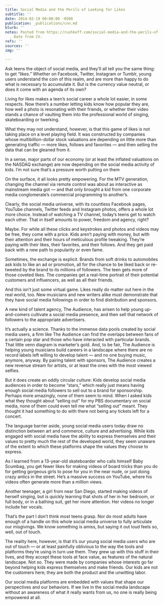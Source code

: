 ```yaml
---
title: Social Media and the Perils of Looking for Likes
subtitle: ''
date: 2014-02-19 00:00:00 -0500
publication: _publications/cnn.md
blurb: ''
notes: Pasted from https://rushkoff.com/social-media-and-the-perils-of-looking-for-likes/
  . Date from CV.
refs: ''
sources: ''
img: ''

---
```

Ask teens the object of social media, and they’ll all tell you the same thing: to get “likes.” Whether on Facebook, Twitter, Instagram or Tumblr, young users understand the coin of this realm, and are more than happy to do what is necessary to accumulate it. But is the currency value neutral, or does it come with an agenda of its own?

Living for likes makes a teen’s social career a whole lot easier, in some respects. Now there’s a number letting kids know how popular they are, how well a photo is resonating with their friends, or whether their video stands a chance of vaulting them into the professional world of singing, skateboarding or twerking.

What they may not understand, however, is that this game of likes is not taking place on a level playing field. It was constructed by companies whose multibillion-dollar stock valuations are depending on little more than generating traffic — more likes, follows and favorites — and then selling the data that can be gleaned from it.

In a sense, major parts of our economy (or at least the inflated valuations on the NASDAQ exchange) are now depending on the social media activity of kids. I’m not sure that’s a pressure worth putting on them

On the surface, it all looks pretty empowering. For the MTV generation, changing the channel via remote control was about as interactive as mainstream media got — and that only brought a kid from one corporate media conglomerate’s commercial programming to another’s.

Clearly, the social media universe, with its countless Facebook pages, YouTube channels, Twitter feeds and Instagram photos, offers a whole lot more choice. Instead of watching a TV channel, today’s teens get to watch each other. That in itself amounts to power, freedom and agency, right?

Maybe. For while all these clicks and keystrokes and photos and videos may be free, they come with a price. Kids aren’t paying with money, but with their attention and their hours of meticulous profile tweaking. They’re paying with their likes, their favorites, and their follows. And they get paid back with a new path to popularity or even fame.

Sometimes, the exchange is explicit. Brands from soft drinks to automobiles ask kids to like an ad or promotion, all for the chance to be liked back or re-tweeted by the brand to its millions of followers. The teen gets more of those coveted likes. The companies get a real-time portrait of their potential customers and influencers, as well as all their friends.

And this isn’t just some virtual game. Likes really do matter out here in the real world, too. New musicians and new writers alike must demonstrate that they have social media followings in order to find distribution and sponsors.

A new kind of talent agency, The Audience, has arisen to help young up-and-comers cultivate a social media presence, and then sell that network of followers to the appropriate advertisers.

It’s actually a science. Thanks to the immense data pools created by social media users, a firm like The Audience can find the overlaps between fans of a certain pop star and those who have interacted with particular brands. That little venn diagram is marketer’s gold. And, to be fair, The Audience is helping young musicians build careers in a landscape where there are no record labels left willing to develop talent — and no one buying music, anymore, anyway. By pairing talent with sponsors, The Audience creates a new revenue stream for artists, or at least the ones with the most viewed selfies.

But it does create an oddly circular culture: Kids develop social media audiences in order to become “stars,” which really just means having enough social media followers to sell out to a brand for sponsorship. Perhaps more amazingly, none of them seem to mind. When I asked kids what they thought about “selling out” for my PBS documentary on social media, none of them could even tell me what “selling out” meant. They thought it had something to do with there not being any tickets left for a concert.

The language barrier aside, young social media users today draw no distinction between art and commerce, culture and advertising. While kids engaged with social media have the ability to express themselves and their values to pretty much the rest of the developed world, they seem unaware of the extent to which these platforms shape the values they choose to express.

As I learned from a 13-year-old skateboarder who calls himself Baby Scumbag, you get fewer likes for making videos of board tricks than you do for getting gorgeous girls to pose for you in the near nude, or just doing crazy antics in the street. He’s a massive success on YouTube, where his videos often generate more than a million views.

Another teenager, a girl from near San Diego, started making videos of herself singing, but is quickly learning that shots of her in her bedroom, or full body, or in a bathing suit, get her more attention. Her videos no longer include her vocals.

That’s the part I don’t think most teens grasp. Nor do most adults have enough of a handle on this whole social media universe to fully articulate our misgivings. We know something is amiss, but saying it out loud feels so, well, out of touch.

The reality here, however, is that it’s our young social media users who are out of touch — or at least painfully oblivious to the way the tools and platforms they’re using in turn use them. They grew up with this stuff in their lives, and they accept these tools at face value, as features of the natural landscape. Not so. They were made by companies whose interests go far beyond helping kids express themselves and make friends. Our kids are not the customers here; they are both the product and the unwitting labor.

Our social media platforms are embedded with values that shape our perspectives and our behaviors. If we live in the social media landscape without an awareness of what it really wants from us, no one is really being empowered at all.